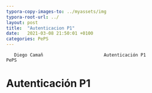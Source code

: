 ```yaml
---
typora-copy-images-to: ../myassets/img
typora-root-url: ../
layout: post
title:  "Autenticacion P1"
date:   2021-03-08 21:50:01 +0100
categories: PePS
---
```


       Diego Camañ                       Autenticación P1                          PePS   

#                                                                                       Autenticación P1



